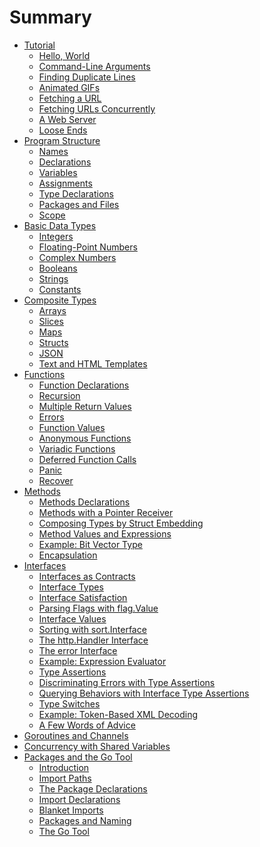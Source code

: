 # Summary

- [Tutorial](ch01/ch01-00.md)
  - [Hello, World](ch01/ch01-01.md)
  - [Command-Line Arguments](ch01/ch01-02.md)
  - [Finding Duplicate Lines](ch01/ch01-03.md)
  - [Animated GIFs]()
  - [Fetching a URL]()
  - [Fetching URLs Concurrently]()
  - [A Web Server]()
  - [Loose Ends]()
- [Program Structure]()
  - [Names](ch02/ch02-01.md)
  - [Declarations]()
  - [Variables](ch02/ch02-03.md)
  - [Assignments](ch02/ch02-04.md)
  - [Type Declarations](ch02/ch02-05.md)
  - [Packages and Files](ch02/ch02-06.md)
  - [Scope](ch02/ch02-07.md)
- [Basic Data Types]()
  - [Integers]()
  - [Floating-Point Numbers]()
  - [Complex Numbers]()
  - [Booleans]()
  - [Strings](ch03/ch03-05.md)
  - [Constants]()
- [Composite Types]()
  - [Arrays](ch04/ch04-01.md)
  - [Slices](ch04/ch04-02.md)
  - [Maps](ch04/ch04-03.md)
  - [Structs](ch04/ch04-04.md)
  - [JSON]()
  - [Text and HTML Templates]()
- [Functions]()
  - [Function Declarations](ch05/ch05-01.md)
  - [Recursion](ch05/ch05-02.md)
  - [Multiple Return Values](ch05/ch05-03.md)
  - [Errors](ch05/ch05-04.md)
  - [Function Values](ch05/ch05-05.md)
  - [Anonymous Functions](ch05/ch05-06.md)
  - [Variadic Functions](ch05/ch05-07.md)
  - [Deferred Function Calls]()
  - [Panic]()
  - [Recover]()
- [Methods]()
  - [Methods Declarations](ch06/ch06-01.md)
  - [Methods with a Pointer Receiver](ch06/ch06-02.md)
  - [Composing Types by Struct Embedding](ch06/ch06-03.md)
  - [Method Values and Expressions](ch06/ch06-04.md)
  - [Example: Bit Vector Type]()
  - [Encapsulation]()
- [Interfaces]()
  - [Interfaces as Contracts](ch07/ch07-01.md)
  - [Interface Types](ch07/ch07-02.md)
  - [Interface Satisfaction](ch07/ch07-03.md)
  - [Parsing Flags with flag.Value](ch07/ch07-04.md)
  - [Interface Values](ch07/ch07-05.md)
  - [Sorting with sort.Interface]()
  - [The http.Handler Interface]()
  - [The error Interface]()
  - [Example: Expression Evaluator]()
  - [Type Assertions]()
  - [Discriminating Errors with Type Assertions]()
  - [Querying Behaviors with Interface Type Assertions]()
  - [Type Switches]()
  - [Example: Token-Based XML Decoding]()
  - [A Few Words of Advice]()
- [Goroutines and Channels]()
- [Concurrency with Shared Variables]()
- [Packages and the Go Tool]()
  - [Introduction]()
  - [Import Paths]()
  - [The Package Declarations]()
  - [Import Declarations]()
  - [Blanket Imports]()
  - [Packages and Naming]()
  - [The Go Tool]()
